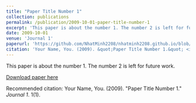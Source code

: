 ```yaml
---
title: "Paper Title Number 1"
collection: publications
permalink: /publication/2009-10-01-paper-title-number-1
excerpt: 'This paper is about the number 1. The number 2 is left for future work.'
date: 2009-10-01
venue: 'Journal 1'
paperurl: 'https://github.com/NhatMinh2208/nhatminh2208.github.io/blob/master/images/NguyenTienNhatMinh-anhthe.jpg'
citation: 'Your Name, You. (2009). &quot;Paper Title Number 1.&quot; <i>Journal 1</i>. 1(1).'
---
```

This paper is about the number 1. The number 2 is left for future work.

[Download paper here](https://github.com/NhatMinh2208/nhatminh2208.github.io/blob/master/images/NguyenTienNhatMinh-anhthe.jpg)

Recommended citation: Your Name, You. (2009). "Paper Title Number 1." <i>Journal 1</i>. 1(1).